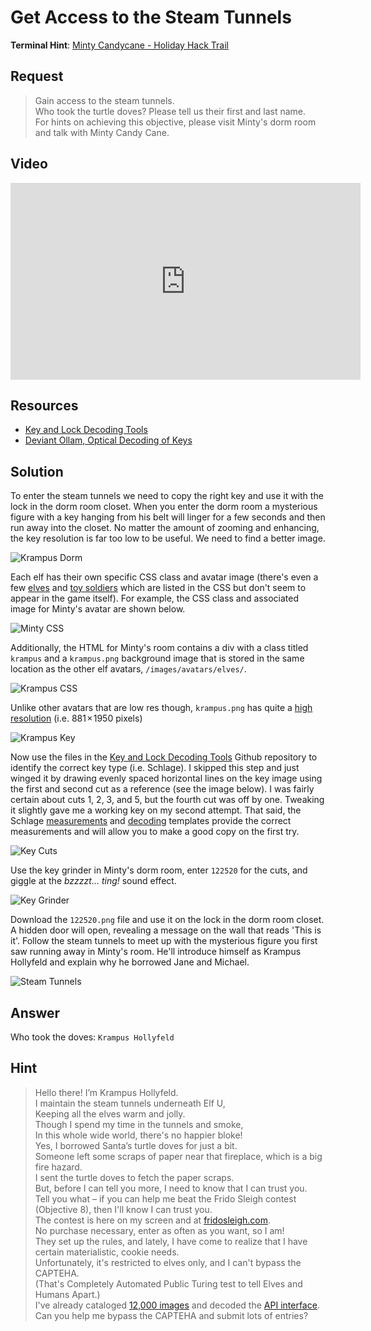 # Get Access to the Steam Tunnels
**Terminal Hint**: [Minty Candycane - Holiday Hack Trail](../hints/h7.md)

## Request
> Gain access to the steam tunnels.  
> Who took the turtle doves? Please tell us their first and last name.  
> For hints on achieving this objective, please visit Minty's dorm room and talk with Minty Candy Cane.

## Video
<div class="video-wrapper">
<iframe width="560" height="315" src="https://www.youtube.com/embed/2GLzeTbg_tg?start=220" frameborder="0" allow="accelerometer; autoplay; encrypted-media; gyroscope; picture-in-picture" allowfullscreen></iframe>
</div>

## Resources
- [Key and Lock Decoding Tools](https://github.com/deviantollam/decoding)
- [Deviant Ollam, Optical Decoding of Keys](https://www.youtube.com/watch?v=KU6FJnbkeLA)

## Solution
To enter the steam tunnels we need to copy the right key and use it with the lock in the dorm room closet. When you enter the dorm room a mysterious figure with a key hanging from his belt will linger for a few seconds and then run away into the closet. No matter the amount of zooming and enhancing, the key resolution is far too low to be useful. We need to find a better image.

![Krampus Dorm](../img/objectives/o7/o7_1_enhance.png)

Each elf has their own specific CSS class and avatar image (there's even a few [elves](../misc/interesting_ui.md#unused-elves) and [toy soldiers](../misc/interesting_ui.md#toy-elf-soldiers) which are listed in the CSS but don't seem to appear in the game itself). For example, the CSS class and associated image for Minty's avatar are shown below.

![Minty CSS](../img/objectives/o7/o7_2.png)

Additionally, the HTML for Minty's room contains a div with a class titled `krampus` and a `krampus.png` background image that is stored in the same location as the other elf avatars, `/images/avatars/elves/`.

![Krampus CSS](../img/objectives/o7/o7_3.png)

Unlike other avatars that are low res though, `krampus.png` has quite a [high resolution](https://2019.kringlecon.com//images/avatars/elves/krampus.png) (i.e. 881 × 1950 pixels)

![Krampus Key](../img/objectives/o7/o7_4.png)

Now use the files in the [Key and Lock Decoding Tools](https://github.com/deviantollam/decoding) Github repository to identify the correct key type (i.e. Schlage). I skipped this step and just winged it by drawing evenly spaced horizontal lines on the key image using the first and second cut as a reference (see the image below). I was fairly certain about cuts 1, 2, 3, and 5, but the fourth cut was off by one. Tweaking it slightly gave me a working key on my second attempt. That said, the Schlage [measurements](https://github.com/deviantollam/decoding/blob/master/Key%20Measurments/Key%20Measurments%20-%20Schlage.png) and [decoding](https://github.com/deviantollam/decoding/blob/master/Key%20Decoding/Decoding%20-%20Schlage.png) templates provide the correct measurements and will allow you to make a good copy on the first try.

![Key Cuts](../img/objectives/o7/o7_5.png)

Use the key grinder in Minty's dorm room, enter `122520` for the cuts, and giggle at the *bzzzzt... ting!* sound effect.

![Key Grinder](../img/objectives/o7/o7_6.png)

Download the `122520.png` file and use it on the lock in the dorm room closet. A hidden door will open, revealing a message on the wall that reads 'This is it'. Follow the steam tunnels to meet up with the mysterious figure you first saw running away in Minty's room. He'll introduce himself as Krampus Hollyfeld and explain why he borrowed Jane and Michael.

![Steam Tunnels](../img/objectives/o7/o7_7.png)

## Answer
Who took the doves: `Krampus Hollyfeld`

## Hint
> Hello there! I’m Krampus Hollyfeld.  
> I maintain the steam tunnels underneath Elf U,  
> Keeping all the elves warm and jolly.  
> Though I spend my time in the tunnels and smoke,  
> In this whole wide world, there's no happier bloke!  
> Yes, I borrowed Santa’s turtle doves for just a bit.  
> Someone left some scraps of paper near that fireplace, which is a big fire hazard.  
> I sent the turtle doves to fetch the paper scraps.  
> But, before I can tell you more, I need to know that I can trust you.  
> Tell you what – if you can help me beat the Frido Sleigh contest (Objective 8), then I'll know I can trust you.  
> The contest is here on my screen and at [fridosleigh.com](https://fridosleigh.com/).  
> No purchase necessary, enter as often as you want, so I am!  
> They set up the rules, and lately, I have come to realize that I have certain materialistic, cookie needs.  
> Unfortunately, it's restricted to elves only, and I can't bypass the CAPTEHA.  
> (That's Completely Automated Public Turing test to tell Elves and Humans Apart.)  
> I've already cataloged [12,000 images](https://downloads.elfu.org/capteha_images.tar.gz) and decoded the [API interface](https://downloads.elfu.org/capteha_api.py).  
> Can you help me bypass the CAPTEHA and submit lots of entries?
